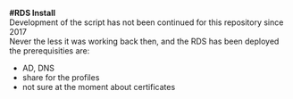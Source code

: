 **#RDS Install**<br>
Development of the script has not been continued for this repository since 2017<br>
Never the less it was working back then, and the RDS has been deployed<br>
the prerequisities are:<br>
+ AD, DNS<br>
+ share for the profiles<br>
+ not sure at the moment about certificates<br>
